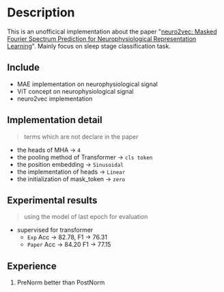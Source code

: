 # Description 

This is an unofficical implementation about the paper "[neuro2vec: Masked Fourier Spectrum Prediction for Neurophysiological Representation Learning](https://arxiv.org/abs/2204.12440)". Mainly focus on sleep stage classification task.

## Include

- MAE implementation on neurophysiological signal
- ViT concept on neurophysiological signal
- neuro2vec implementation

## Implementation detail

> terms which are not declare in the paper

- the heads of MHA -> `4`
- the pooling method of Transformer -> `cls token`
- the position embedding -> `Sinusoidal`
- the implementation of heads -> `Linear`
- the initialization of mask_token -> `zero`

## Experimental results

> using the model of last epoch for evaluation

- supervised for transformer
  - `Exp` Acc -> 82.78, F1 -> 76.31
  - `Paper` Acc -> 84.20 F1 -> 77.15

## Experience

1. PreNorm better than PostNorm